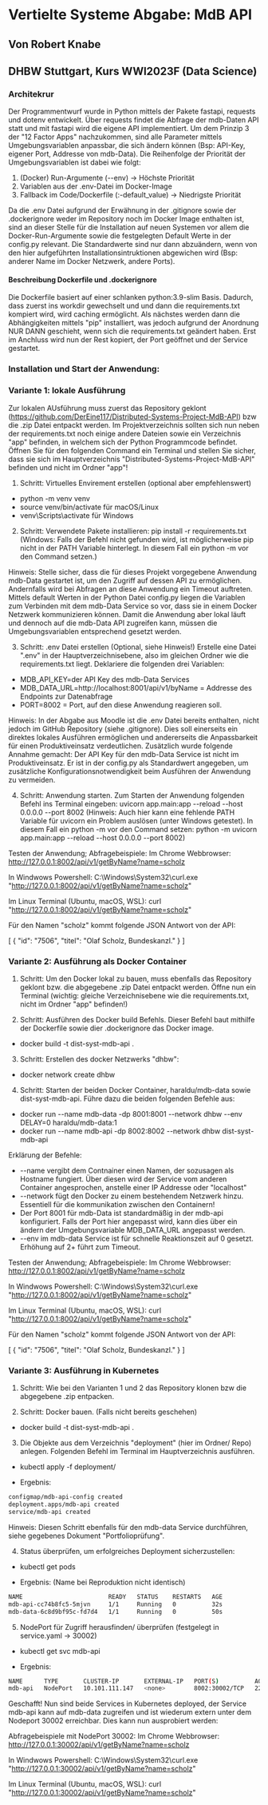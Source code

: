 # Vertielte Systeme Abgabe: MdB API
## Von Robert Knabe
## DHBW Stuttgart, Kurs WWI2023F (Data Science)

### Architekrur
Der Programmentwurf wurde in Python mittels der Pakete fastapi, requests und dotenv entwickelt. Über requests findet die Abfrage der mdb-Daten API statt und mit fastapi wird die eigene API implementiert. Um dem Prinzip 3 der "12 Factor Apps" nachzukommen, sind alle Parameter mittels Umgebungsvariablen anpassbar, die sich ändern können (Bsp: API-Key, eigener Port, Addresse von mdb-Data). Die Reihenfolge der Priorität der Umgebungsvariablen ist dabei wie folgt:

1. (Docker) Run-Argumente (--env) → Höchste Priorität
2. Variablen aus der .env-Datei im Docker-Image
3. Fallback im Code/Dockerfile (:-default_value) → Niedrigste Priorität

Da die .env Datei aufgrund der Erwähnung in der .gitignore sowie der .dockerignore weder im Repository noch im Docker Image enthalten ist, sind an dieser Stelle für die Installation auf neuen Systemen vor allem die Docker-Run-Argumente sowie die festgelegten Default Werte in der config.py relevant. Die Standardwerte sind nur dann abzuändern, wenn von den hier aufgeführten Installationsintruktionen abgewichen wird (Bsp: anderer Name im Docker Netzwerk, andere Ports).

#### Beschreibung Dockerfile und .dockerignore
Die Dockerfile basiert auf einer schlanken python:3.9-slim Basis. Dadurch, dass zuerst ins workdir gewechselt und und dann die requirements.txt kompiert wird, wird caching ermöglicht. Als nächstes werden dann die Abhängigkeiten mittels "pip" installiert, was jedoch aufgrund der Anordnung NUR DANN geschieht, wenn sich die requirements.txt geändert haben. Erst im Anchluss wird nun der Rest kopiert, der Port geöffnet und der Service gestartet.

### Installation und Start der Anwendung:

### Variante 1: lokale Ausführung
Zur lokalen AUsführung muss zuerst das Repository geklont (https://github.com/DerEine117/Distributed-Systems-Project-MdB-API)  bzw die .zip Datei entpackt werden. Im Projektverzeichnis sollten sich nun neben der requirements.txt noch einige andere Dateien sowie ein Verzeichnis "app" befinden, in welchem sich der Python Programmcode befindet. Öffnen Sie für den folgenden Command ein Terminal und stellen Sie sicher, dass sie sich im Hauptverzeichnis "Distributed-Systems-Project-MdB-API" befinden und nicht im Ordner "app"!

1. Schritt: Virtuelles Envirement erstellen (optional aber empfehlenswert)
- python -m venv venv
- source venv/bin/activate   für macOS/Linux
- venv\Scripts\activate      für Windows

2. Schritt: Verwendete Pakete installieren:
pip install -r requirements.txt
(Windows: Falls der Befehl nicht gefunden wird, ist möglicherweise pip nicht in der PATH Variable hinterlegt. In diesem Fall ein python -m vor den Command setzen.)

Hinweis: Stelle sicher, dass die für dieses Projekt vorgegebene Anwendung mdb-Data gestartet ist, um den Zugriff auf dessen API zu ermöglichen. Andernfalls wird bei Abfragen an diese Anwendung ein Timeout auftreten. Mittels default Werten in der Python Datei config.py liegen die Variablen zum Verbinden mit dem mdb-Data Service so vor, dass sie in einem Docker Netzwerk kommunizieren können. Damit die Anwendung aber lokal läuft und dennoch auf die mdb-Data API zugreifen kann, müssen die Umgebungsvariablen entsprechend gesetzt werden.

3. Schritt: .env Datei erstellen (Optional, siehe Hinweis!)
Erstelle eine Datei ".env" in der Hauptverzeichnisebene, also im gleichen Ordner wie die requirements.txt liegt. Deklariere die folgenden drei Variablen:

- MDB_API_KEY=der API Key des mdb-Data Services
- MDB_DATA_URL=http://localhost:8001/api/v1/byName = Addresse des Endpoints zur Datenabfrage
- PORT=8002 = Port, auf den diese Anwendung reagieren soll.

Hinweis: In der Abgabe aus Moodle ist die .env Datei bereits enthalten, nicht jedoch im GitHub Repository (siehe .gitignore). Dies soll einerseits ein direktes lokales Ausführen ermöglichen und andererseits die Anpassbarkeit für einen Produktiveinsatz verdeutlichen. Zusätzlich wurde folgende Annahme gemacht: Der API Key für den mdb-Data Service ist nicht im Produktiveinsatz. Er ist in der config.py als Standardwert angegeben, um zusätzliche Konfigurationsnotwendigkeit beim Ausführen der Anwendung zu vermeiden.


4. Schritt: Anwendung starten.
Zum Starten der Anwendung folgenden Befehl ins Terminal eingeben:
uvicorn app.main:app --reload --host 0.0.0.0 --port 8002
(Hinweis: Auch hier kann eine fehlende PATH Variable für uvicorn ein Problem auslösen (unter Windows getestet). In diesem Fall ein python -m vor den Command setzen: 
python -m uvicorn app.main:app --reload --host 0.0.0.0 --port 8002)



Testen der Anwendung; Abfragebeispiele:
Im Chrome Webbrowser: http://127.0.0.1:8002/api/v1/getByName?name=scholz

In Windwows Powershell: C:\Windows\System32\curl.exe "http://127.0.0.1:8002/api/v1/getByName?name=scholz" 

Im Linux Terminal (Ubuntu, macOS, WSL): curl "http://127.0.0.1:8002/api/v1/getByName?name=scholz"

Für den Namen "scholz" kommt folgende JSON Antwort von der API:

[
  {
    "id": "7506",
    "titel": "Olaf Scholz, Bundeskanzl."
  }
]

### Variante 2: Ausführung als Docker Container
1. Schritt: Um den Docker lokal zu bauen, muss ebenfalls das Repository geklont bzw. die abgegebene .zip Datei entpackt werden. Öffne nun ein Terminal (wichtig: gleiche Verzeichnisebene wie die requirements.txt, nicht im Ordner "app" befinden!)

2. Schritt: Ausführen des Docker build Befehls. Dieser Befehl baut mithilfe der Dockerfile sowie dier .dockerignore das Docker image.
- docker build -t dist-syst-mdb-api .

3. Schritt: Erstellen des docker Netzwerks "dhbw":
- docker network create dhbw

4. Schritt: Starten der beiden Docker Container, haraldu/mdb-data sowie dist-syst-mdb-api. Führe dazu die beiden folgenden Befehle aus:
- docker run --name mdb-data -dp 8001:8001 --network dhbw --env DELAY=0 haraldu/mdb-data:1
- docker run --name mdb-api -dp 8002:8002 --network dhbw dist-syst-mdb-api

Erklärung der Befehle:
- --name vergibt dem Contnainer einen Namen, der sozusagen als Hostname fungiert. Über diesen wird der Service vom anderen Container angesprochen, anstelle einer IP Addresse oder "localhost"
- --network fügt den Docker zu einem bestehendem Netzwerk hinzu. Essentiell für die kommunikation zwischen den Containern!
- Der Port 8001 für mdb-Data ist standardmäßig in der mdb-api konfiguriert. Falls der Port hier angepasst wird, kann dies über ein ändern der Umgebungsvariable MDB_DATA_URL angepasst werden.
- --env im mdb-data Service ist für schnelle Reaktionszeit auf 0 gesetzt. Erhöhung auf 2+ führt zum Timeout.

Testen der Anwendung; Abfragebeispiele:
Im Chrome Webbrowser: http://127.0.0.1:8002/api/v1/getByName?name=scholz

In Windwows Powershell: C:\Windows\System32\curl.exe "http://127.0.0.1:8002/api/v1/getByName?name=scholz" 

Im Linux Terminal (Ubuntu, macOS, WSL): curl "http://127.0.0.1:8002/api/v1/getByName?name=scholz"

Für den Namen "scholz" kommt folgende JSON Antwort von der API:

[
  {
    "id": "7506",
    "titel": "Olaf Scholz, Bundeskanzl."
  }
]


### Variante 3: Ausführung in Kubernetes
1. Schritt: Wie bei den Varianten 1 und 2 das Repository klonen bzw die abgegebene .zip entpacken.

2. Schritt: Docker bauen. (Falls nicht bereits geschehen)
- docker build -t dist-syst-mdb-api .

3. Die Objekte aus dem Verzeichnis "deployment" (hier im Ordner/ Repo) anlegen. Folgenden Befehl im Terminal im Hauptverzeichnis ausführen.
- kubectl apply -f deployment/

- Ergebnis:
```sh
configmap/mdb-api-config created
deployment.apps/mdb-api created
service/mdb-api created
```

Hinweis: Diesen Schritt ebenfalls für den mdb-data Service durchführen, siehe gegebenes Dokument "Portfolioprüfung".

4. Status überprüfen, um erfolgreiches Deployment sicherzustellen:
- kubectl get pods

- Ergebnis: (Name bei Reproduktion nicht identisch)
```sh
NAME                        READY   STATUS    RESTARTS   AGE
mdb-api-cc74b8fc5-5mjvn     1/1     Running   0          32s
mdb-data-6c8d9bf95c-fd7d4   1/1     Running   0          50s
```

5. NodePort für Zugriff herausfinden/ überprüfen (festgelegt in service.yaml -> 30002)
- kubectl get svc mdb-api

- Ergebnis:
```sh
NAME      TYPE       CLUSTER-IP       EXTERNAL-IP   PORT(S)          AGE
mdb-api   NodePort   10.101.111.147   <none>        8002:30002/TCP   22m
```

Geschafft! Nun sind beide Services in Kubernetes deployed, der Service mdb-api kann auf mdb-data zugreifen und ist wiederum extern unter dem Nodeport 30002 erreichbar. Dies kann nun ausprobiert werden:

Abfragebeispiele mit NodePort 30002:
Im Chrome Webbrowser: http://127.0.0.1:30002/api/v1/getByName?name=scholz

In Windwows Powershell: C:\Windows\System32\curl.exe "http://127.0.0.1:30002/api/v1/getByName?name=scholz" 

Im Linux Terminal (Ubuntu, macOS, WSL): curl "http://127.0.0.1:30002/api/v1/getByName?name=scholz"